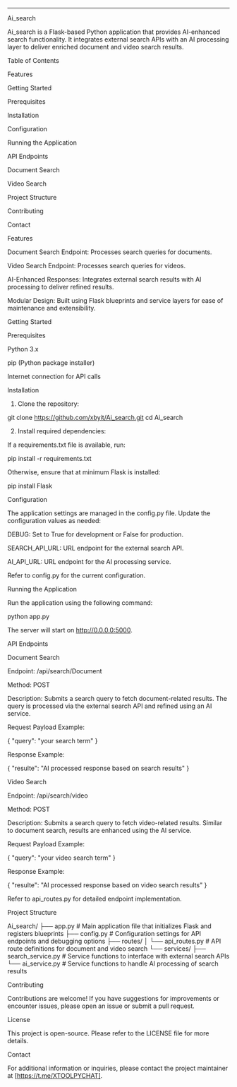 
---

Ai_search

Ai_search is a Flask-based Python application that provides AI-enhanced search functionality. It integrates external search APIs with an AI processing layer to deliver enriched document and video search results.

Table of Contents

Features

Getting Started

Prerequisites

Installation

Configuration

Running the Application


API Endpoints

Document Search

Video Search


Project Structure

Contributing


Contact


Features

Document Search Endpoint: Processes search queries for documents.

Video Search Endpoint: Processes search queries for videos.

AI-Enhanced Responses: Integrates external search results with AI processing to deliver refined results.

Modular Design: Built using Flask blueprints and service layers for ease of maintenance and extensibility.


Getting Started

Prerequisites

Python 3.x

pip (Python package installer)

Internet connection for API calls


Installation

1. Clone the repository:

git clone https://github.com/xbyit/Ai_search.git
cd Ai_search


2. Install required dependencies:

If a requirements.txt file is available, run:

pip install -r requirements.txt

Otherwise, ensure that at minimum Flask is installed:

pip install Flask



Configuration

The application settings are managed in the config.py file. Update the configuration values as needed:

DEBUG: Set to True for development or False for production.

SEARCH_API_URL: URL endpoint for the external search API.

AI_API_URL: URL endpoint for the AI processing service.


Refer to config.py for the current configuration.

Running the Application

Run the application using the following command:

python app.py

The server will start on http://0.0.0.0:5000.

API Endpoints

Document Search

Endpoint: /api/search/Document

Method: POST

Description: Submits a search query to fetch document-related results. The query is processed via the external search API and refined using an AI service.

Request Payload Example:

{
  "query": "your search term"
}

Response Example:

{
  "resulte": "AI processed response based on search results"
}


Video Search

Endpoint: /api/search/video

Method: POST

Description: Submits a search query to fetch video-related results. Similar to document search, results are enhanced using the AI service.

Request Payload Example:

{
  "query": "your video search term"
}

Response Example:

{
  "resulte": "AI processed response based on video search results"
}


Refer to api_routes.py for detailed endpoint implementation.

Project Structure

Ai_search/
├── app.py                # Main application file that initializes Flask and registers blueprints
├── config.py             # Configuration settings for API endpoints and debugging options
├── routes/
│   └── api_routes.py     # API route definitions for document and video search
└── services/
    ├── search_service.py # Service functions to interface with external search APIs
    └── ai_service.py     # Service functions to handle AI processing of search results

Contributing

Contributions are welcome! If you have suggestions for improvements or encounter issues, please open an issue or submit a pull request.

License

This project is open-source. Please refer to the LICENSE file for more details.

Contact

For additional information or inquiries, please contact the project maintainer at [https://t.me/XTOOLPYCHAT].

